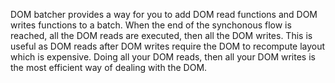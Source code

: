 DOM batcher provides a way for you to add DOM read functions and DOM writes functions to a batch. When the end of the synchonous flow is reached, all the DOM reads are executed, then all the DOM writes. This is useful as DOM reads after DOM writes require the DOM to recompute layout which is expensive. Doing all your DOM reads, then all your DOM writes is the most efficient way of dealing with the DOM.